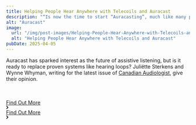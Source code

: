 ```yaml
---
title: Helping People Hear Anywhere with Telecoils and Auracast
description: "“Is now the time to start “Auracasting”, much like many professionals have supported looping that improved hearing access in their communities one hearing loop at a time? The short answer to our friend was no. Keep waiting and continue doing what you’ve been doing.”"
alt: "Auracast"
image:
  url: "/img/post-images/Helping-People-Hear-Anywhere-with-Telecoils-and-Auracast.jpg"
  alt: "Helping People Hear Anywhere with Telecoils and Auracast"
pubDate: 2025-04-05
---
```


Auracast has sparked interest as the future of assistive listening, but is it ready to replace proven systems like hearing loops? Juliëtte Sterkens and Wynne Whyman, writing for the latest issue of <a href="https://canadianaudiologist.ca/" class="teal-text">Canadian Audiologist</a>, give their opinion.

   <div class="home-b-button-wrap" style="margin-top:3rem;">
          <a href="https://canadianaudiologist.ca/issue/volume-12-issue-1-2025/helping-people-hear-anywhere-with-telecoils-and-auracast/" class="cta-main accent w-inline-block">
            <div class="button-animation-hide">
              <div class="button-animation-wrap">
                <div class="button-content-tile">
                  <div>Find Out More</div>
                  <div class="button-arrow w-embed">
                    <svg
                      width="7"
                      height="10"
                      viewBox="0 0 7 10"
                      fill="none"
                      xmlns="http://www.w3.org/2000/svg"
                    >
                      <path
                        d="M1 9L5 5L1 1"
                        stroke="currentColor"
                        stroke-width="2"></path>
                    </svg>
                  </div>
                </div>
                <div class="button-content-tile">
                  <div>Find Out More</div>
                  <div class="button-arrow w-embed">
                    <svg
                      width="7"
                      height="10"
                      viewBox="0 0 7 10"
                      fill="none"
                      xmlns="http://www.w3.org/2000/svg"
                    >
                      <path
                        d="M1 9L5 5L1 1"
                        stroke="currentColor"
                        stroke-width="2"></path>
                    </svg>
                  </div>
                </div>
              </div>
            </div>
          </a>
        </div>
